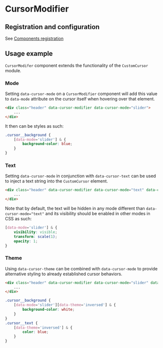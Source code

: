 # CursorModifier

## Registration and configuration

See [Components registration](/docs/registration.md#components)

## Usage example

`CursorModifer` component extends the functionality of the `CustomCursor` module.

### Mode

Setting `data-cursor-mode` on a `CursorModifier` component will add this value to `data-mode` attribute on the cursor itself when hovering over that element.

```html
<div class="header" data-cursor-modifier data-cursor-mode="slider">
	...
</div>
```

It then can be styles as such:

```scss
.cursor__background {
	[data-mode='slider'] & {
		background-color: blue;
	}
}
```

### Text

Setting `data-cursor-mode` in conjunction with `data-cursor-text` can be used to inject a text string into the `CustomCursor` element.

```html
<div class="header" data-cursor-modifier data-cursor-mode="text" data-cursor-text="Click me">
	...
</div>
```

Note that by default, the text will be hidden in any mode different than `data-cursor-mode="text"` and its visibility should be enabled in other modes in CSS as such:

```scss
[data-mode='slider'] & {
	visibility: visible;
	transform: scale(1);
	opacity: 1;
}
```

### Theme 

Using `data-cursor-theme` can be combined with `data-cursor-mode` to provide alternative styling to already established cursor behaviors.

```html
<div class="header" data-cursor-modifier data-cursor-mode="slider" data-cursor-theme="inversed">
	...
</div>
```

```scss
.cursor__background {
	[data-mode='slider'][data-theme='inversed'] & {
		background-color: white;
	}
}
.cursor__text {
	[data-theme='inversed'] & {
		color: blue;
	}
}
```
